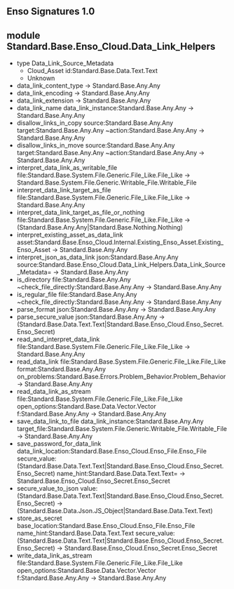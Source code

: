 ## Enso Signatures 1.0
## module Standard.Base.Enso_Cloud.Data_Link_Helpers
- type Data_Link_Source_Metadata
    - Cloud_Asset id:Standard.Base.Data.Text.Text
    - Unknown
- data_link_content_type -> Standard.Base.Any.Any
- data_link_encoding -> Standard.Base.Any.Any
- data_link_extension -> Standard.Base.Any.Any
- data_link_name data_link_instance:Standard.Base.Any.Any -> Standard.Base.Any.Any
- disallow_links_in_copy source:Standard.Base.Any.Any target:Standard.Base.Any.Any ~action:Standard.Base.Any.Any -> Standard.Base.Any.Any
- disallow_links_in_move source:Standard.Base.Any.Any target:Standard.Base.Any.Any ~action:Standard.Base.Any.Any -> Standard.Base.Any.Any
- interpret_data_link_as_writable_file file:Standard.Base.System.File.Generic.File_Like.File_Like -> Standard.Base.System.File.Generic.Writable_File.Writable_File
- interpret_data_link_target_as_file file:Standard.Base.System.File.Generic.File_Like.File_Like -> Standard.Base.Any.Any
- interpret_data_link_target_as_file_or_nothing file:Standard.Base.System.File.Generic.File_Like.File_Like -> (Standard.Base.Any.Any|Standard.Base.Nothing.Nothing)
- interpret_existing_asset_as_data_link asset:Standard.Base.Enso_Cloud.Internal.Existing_Enso_Asset.Existing_Enso_Asset -> Standard.Base.Any.Any
- interpret_json_as_data_link json:Standard.Base.Any.Any source:Standard.Base.Enso_Cloud.Data_Link_Helpers.Data_Link_Source_Metadata= -> Standard.Base.Any.Any
- is_directory file:Standard.Base.Any.Any ~check_file_directly:Standard.Base.Any.Any -> Standard.Base.Any.Any
- is_regular_file file:Standard.Base.Any.Any ~check_file_directly:Standard.Base.Any.Any -> Standard.Base.Any.Any
- parse_format json:Standard.Base.Any.Any -> Standard.Base.Any.Any
- parse_secure_value json:Standard.Base.Any.Any -> (Standard.Base.Data.Text.Text|Standard.Base.Enso_Cloud.Enso_Secret.Enso_Secret)
- read_and_interpret_data_link file:Standard.Base.System.File.Generic.File_Like.File_Like -> Standard.Base.Any.Any
- read_data_link file:Standard.Base.System.File.Generic.File_Like.File_Like format:Standard.Base.Any.Any on_problems:Standard.Base.Errors.Problem_Behavior.Problem_Behavior -> Standard.Base.Any.Any
- read_data_link_as_stream file:Standard.Base.System.File.Generic.File_Like.File_Like open_options:Standard.Base.Data.Vector.Vector f:Standard.Base.Any.Any -> Standard.Base.Any.Any
- save_data_link_to_file data_link_instance:Standard.Base.Any.Any target_file:Standard.Base.System.File.Generic.Writable_File.Writable_File -> Standard.Base.Any.Any
- save_password_for_data_link data_link_location:Standard.Base.Enso_Cloud.Enso_File.Enso_File secure_value:(Standard.Base.Data.Text.Text|Standard.Base.Enso_Cloud.Enso_Secret.Enso_Secret) name_hint:Standard.Base.Data.Text.Text= -> Standard.Base.Enso_Cloud.Enso_Secret.Enso_Secret
- secure_value_to_json value:(Standard.Base.Data.Text.Text|Standard.Base.Enso_Cloud.Enso_Secret.Enso_Secret) -> (Standard.Base.Data.Json.JS_Object|Standard.Base.Data.Text.Text)
- store_as_secret base_location:Standard.Base.Enso_Cloud.Enso_File.Enso_File name_hint:Standard.Base.Data.Text.Text secure_value:(Standard.Base.Data.Text.Text|Standard.Base.Enso_Cloud.Enso_Secret.Enso_Secret) -> Standard.Base.Enso_Cloud.Enso_Secret.Enso_Secret
- write_data_link_as_stream file:Standard.Base.System.File.Generic.File_Like.File_Like open_options:Standard.Base.Data.Vector.Vector f:Standard.Base.Any.Any -> Standard.Base.Any.Any
